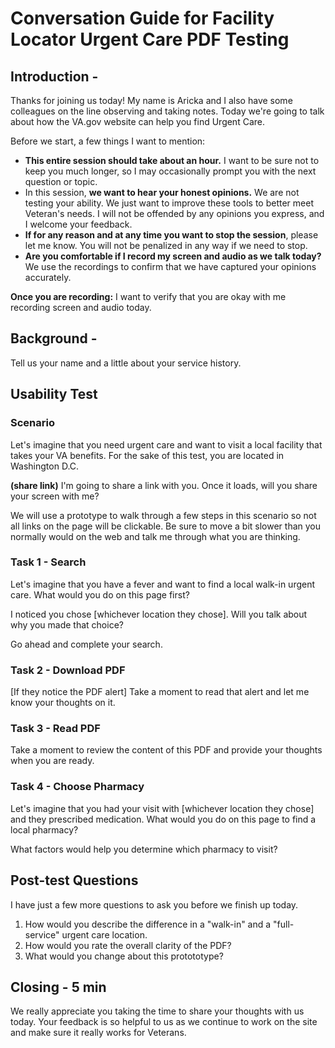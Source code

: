 # Conversation Guide for Facility Locator Urgent Care PDF Testing
## Introduction - 

Thanks for joining us today! My name is Aricka and I also have some colleagues on the line observing and taking notes. Today we're going to talk about how the VA.gov website can help you find Urgent Care.

Before we start, a few things I want to mention:

- **This entire session should take about an hour.** I want to be sure not to keep you much longer, so I may occasionally prompt you with the next question or topic.
- In this session, **we want to hear your honest opinions.** We are not testing your ability. We just want to improve these tools to better meet Veteran's needs. I will not be offended by any opinions you express, and I welcome your feedback.
- **If for any reason and at any time you want to stop the session**, please let me know. You will not be penalized in any way if we need to stop.
- **Are you comfortable if I record my screen and audio as we talk today?** We use the recordings to confirm that we have captured your opinions accurately.

**Once you are recording:** I want to verify that you are okay with me recording screen and audio today.

## Background - 

Tell us your name and a little about your service history. 

## Usability Test

### Scenario
Let's imagine that you need urgent care and want to visit a local facility that takes your VA benefits. For the sake of this test, you are located in Washington D.C.

**(share link)** I'm going to share a link with you. Once it loads, will you share your screen with me?

We will use a prototype to walk through a few steps in this scenario so not all links on the page will be clickable. Be sure to move a bit slower than you normally would on the web and talk me through what you are thinking.

### Task 1 - Search
Let's imagine that you have a fever and want to find a local walk-in urgent care. What would you do on this page first?

I noticed you chose [whichever location they chose]. Will you talk about why you made that choice?

Go ahead and complete your search.

### Task 2 - Download PDF
[If they notice the PDF alert] Take a moment to read that alert and let me know your thoughts on it.

### Task 3 - Read PDF
Take a moment to review the content of this PDF and provide your thoughts when you are ready.

### Task 4 - Choose Pharmacy
Let's imagine that you had your visit with [whichever location they chose] and they prescribed medication. What would you do on this page to find a local pharmacy?

What factors would help you determine which pharmacy to visit?

## Post-test Questions 
I have just a few more questions to ask you before we finish up today.
1. How would you describe the difference in a "walk-in" and a "full-service" urgent care location.
2. How would you rate the overall clarity of the PDF?
3. What would you change about this protototype?

## Closing - 5 min
We really appreciate you taking the time to share your thoughts with us today. Your feedback is so helpful to us as we continue to work on the site and make sure it really works for Veterans.
